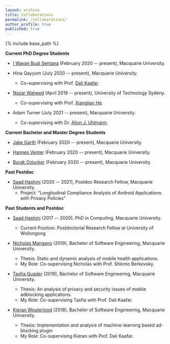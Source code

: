 ```yaml
---
layout: archive
title: Collaborations
permalink: /collaborations/
author_profile: true
published: true
---
```


{% include base_path %}



**Current PhD Degree Students**


* [I Wayan Budi Sentana](https://scholar.google.com/citations?hl=en&user=X-bsAP0AAAAJ&view_op=list_works&sortby=pubdate) (February 2020 -- present), Macquarie University.

* Hina Qayyum (July 2020 -- present), Macquarie University. 
	*	Co-supervising with Prof. [Dali Kaafar](https://dali-kaafar.github.io/).

* [Nazar Waheed](https://www.linkedin.com/in/nazar-waheed-13a3b749/?originalSubdomain=au) (April 2019 -- present), University of Technology Sydeny. 
	*	Co-supervising with Prof. [Xiangjian He](https://www.uts.edu.au/staff/xiangjian.he).

* Adam Turner (July 2021 -- present), Macquarie University. 
	*	Co-supervising with Dr. [Allon J. Uhlmann](https://researchers.mq.edu.au/en/persons/allon-j-uhlmann).


**Current Bachelor and Master Degree Students**

* [Jake Garth](https://www.linkedin.com/in/jake-garth-384513186/?originalSubdomain=au) (February 2020 -- present), Macquarie University. 

* [Hannes Venter](https://www.linkedin.com/in/hannesventer15/?originalSubdomain=au) (February 2020 -- present), Macquarie University.

* [Burak Ozturker](https://www.linkedin.com/in/burak-ozturker-705628a5/?originalSubdomain=au) (February 2020 -- present), Macquarie University.


**Past Postdoc**

* [Saad Hashmi](https://researchers.mq.edu.au/en/persons/saad-hashmi) (2020 -- 2021), Postdoc Research Fellow, Macquarie University.  
	*	Project: "Longitudinal Compliance Analysis of Android Applications with Privacy Policies"

**Past Students and Postdoc**

* [Saad Hashmi](https://researchers.mq.edu.au/en/persons/saad-hashmi) (2017 -- 2020), PhD in Computing, Macquarie University.  
	*	Current Position: Postdoctorial Research Fellow at University of Wollongong

* [Nicholas Mangano](https://www.linkedin.com/in/nicholasmangano/?originalSubdomain=au) (2019), Bachelor of Software Engineering, Macquarie University.
	*	Thesis: Static and dynamic analysis of mobile health applications. 
	*	My Role: Co-supervising Nicholas with Prof. Shlomo Berkovsky. 

* [Tasfia Quader](https://www.linkedin.com/in/tasfia-quader-b90113141/?originalSubdomain=au) (2019), Bachelor of Software Engineering, Macquarie University. 
	* 	Thesis: An analysis of privacy and security issues of mobile adblocking applications. 
	*	My Role: Co-supervising Tasfia with Prof. Dali Kaafar.

* [Kieran Wouterlood](https://www.linkedin.com/in/kieran-wouterlood/?originalSubdomain=au) (2018), Bachelor of Software Engineering, Macquarie University. 
	*	Thesis: Implementation and analysis of machine-learning based ad-blocking plugin
	*	My Role: Co-supervising Kieran with Prof. Dali Kaafar.


